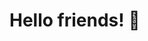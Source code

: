 # **Hello friends!** 👋

<!--
**ebucezam/ebucezam** is a ✨ _special_ ✨ repository because its `README.md` (this file) appears on your GitHub profile.
<picture>
    <source media="(min-width:650px)"
srcset="img_yellow_flowers.jpg">
    <source media ="(min-width:465px)"
srcset="img_red_flower.jpg">
    <img src="img_pink_flowers.jpg"
alt="Flowers" style="width:auto;">
</picture>


 🌱 I’m currently learning PYTHON as Data Scientist in Hyperion Skills bootcamp

### How to reach me
###_rtjahcube@yahoo.com_
https://www.linkin.com/in/rogelyn-tabbada-517a48293

### My experiences
CV link

### Fun fact
For sure I am fun to be with.

